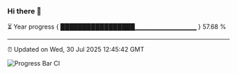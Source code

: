 ### Hi there 👋

⏳ Year progress { █████████████████▁▁▁▁▁▁▁▁▁▁▁▁▁ } 57.68 %

---

⏰ Updated on Wed, 30 Jul 2025 12:45:42 GMT

![Progress Bar CI](https://github.com/liununu/liununu/workflows/Progress%20Bar%20CI/badge.svg)
